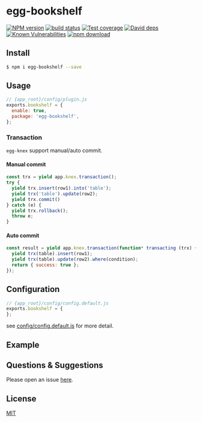 # egg-bookshelf

[![NPM version][npm-image]][npm-url]
[![build status][travis-image]][travis-url]
[![Test coverage][codecov-image]][codecov-url]
[![David deps][david-image]][david-url]
[![Known Vulnerabilities][snyk-image]][snyk-url]
[![npm download][download-image]][download-url]

[npm-image]: https://img.shields.io/npm/v/egg-bookshelf.svg?style=flat-square
[npm-url]: https://npmjs.org/package/egg-bookshelf
[travis-image]: https://img.shields.io/travis/eggjs/egg-bookshelf.svg?style=flat-square
[travis-url]: https://travis-ci.org/eggjs/egg-bookshelf
[codecov-image]: https://img.shields.io/codecov/c/github/eggjs/egg-bookshelf.svg?style=flat-square
[codecov-url]: https://codecov.io/github/eggjs/egg-bookshelf?branch=master
[david-image]: https://img.shields.io/david/eggjs/egg-bookshelf.svg?style=flat-square
[david-url]: https://david-dm.org/eggjs/egg-bookshelf
[snyk-image]: https://snyk.io/test/npm/egg-bookshelf/badge.svg?style=flat-square
[snyk-url]: https://snyk.io/test/npm/egg-bookshelf
[download-image]: https://img.shields.io/npm/dm/egg-bookshelf.svg?style=flat-square
[download-url]: https://npmjs.org/package/egg-bookshelf

<!--
Description here.
-->

## Install

```bash
$ npm i egg-bookshelf --save
```

## Usage

```js
// {app_root}/config/plugin.js
exports.bookshelf = {
  enable: true,
  package: 'egg-bookshelf',
};
```

### Transaction

`egg-knex` support manual/auto commit.

#### Manual commit

```js
const trx = yield app.knex.transaction();
try {
  yield trx.insert(row1).into('table');
  yield trx('table').update(row2);
  yield trx.commit()
} catch (e) {
  yield trx.rollback();
  throw e;
}
```

#### Auto commit

```js
const result = yield app.knex.transaction(function* transacting (trx) {
  yield trx(table).insert(row1);
  yield trx(table).update(row2).where(condition);
  return { success: true };
});
```

## Configuration

```js
// {app_root}/config/config.default.js
exports.bookshelf = {
};
```

see [config/config.default.js](config/config.default.js) for more detail.

## Example

<!-- example here -->

## Questions & Suggestions

Please open an issue [here](https://github.com/eggjs/egg/issues).

## License

[MIT](LICENSE)
